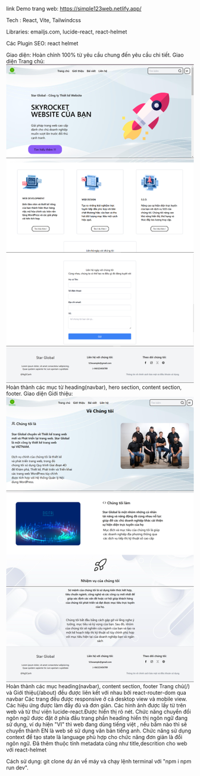link Demo trang web: https://simple123web.netlify.app/

Tech : React, Vite, Tailwindcss

Libraries: emailjs.com, lucide-react, react-helmet

Các Plugin SEO: react helmet

Giao diện: Hoàn chỉnh 100% từ yêu cầu chung đến yêu cầu chi tiết.
Giao diện Trang chủ:
![alt text](image.png)
![alt text](image-1.png)
![alt text](image-2.png)
![alt text](image-3.png)
Hoàn thành các mục từ heading(navbar), hero section, content section, footer.
Giao diện Giới thiệu:
![alt text](image-4.png)
![alt text](image-5.png)
![alt text](image-6.png)
Hoàn thành các mục heading(navbar), content section, footer
Trang chủ(/) và Giới thiệu(/about) đều được liên kết với nhau bởi react-router-dom qua navbar
Các trang đều được responsive ở cả desktop view và mobile view.
Các hiệu ứng được làm đầy đủ và đơn giản.
Các hỉnh ảnh được lấy từ trên web và từ thư viện lucide-react.Được hiển thị rõ nét.
Chức năng chuyển đổi ngôn ngữ được đặt ở phía đầu trang phần heading hiển thị ngôn ngữ đang sử dụng, ví dụ hiện "VI" thì web đang dùng tiếng việt , nếu bấm nào thì sẽ chuyển thành EN là web sẽ sử dụng văn bản tiếng anh. Chức năng sử dụng context để tạo state là language phù hợp cho chức năng đơn giản là đổi ngôn ngữ.
Đã thêm thuộc tính metadata cũng như title,descrition cho web với react-helmet

Cách sử dụng:
git clone dự án về máy và chạy lệnh terminal với "npm i npm run dev".

